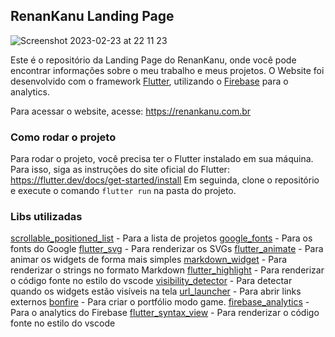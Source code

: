 ## RenanKanu Landing Page
![Screenshot 2023-02-23 at 22 11 23](https://user-images.githubusercontent.com/7094345/225891276-02da1da0-bba8-4ef7-84fc-9e21a9fc3e0a.png)


Este é o repositório da Landing Page do RenanKanu, onde você pode encontrar informações sobre o meu trabalho e meus projetos.
O Website foi desenvolvido com o framework [Flutter](https://flutter.dev/), utilizando o [Firebase](https://firebase.google.com/) para o analytics.

Para acessar o website, acesse: https://renankanu.com.br

### Como rodar o projeto
Para rodar o projeto, você precisa ter o Flutter instalado em sua máquina. Para isso, siga as instruções do site oficial do Flutter: https://flutter.dev/docs/get-started/install
Em seguinda, clone o repositório e execute o comando `flutter run` na pasta do projeto.


### Libs utilizadas
[scrollable_positioned_list](https://pub.dev/packages/scrollable_positioned_list) - Para a lista de projetos
[google_fonts](https://pub.dev/packages/google_fonts) - Para os fonts do Google
[flutter_svg](https://pub.dev/packages/flutter_svg) - Para renderizar os SVGs
[flutter_animate](https://pub.dev/packages/flutter_animate) - Para animar os widgets de forma mais simples
[markdown_widget](https://pub.dev/packages/markdown_widget) - Para renderizar o strings no formato Markdown
[flutter_highlight](https://pub.dev/packages/flutter_highlight) - Para renderizar o código fonte no estilo do vscode
[visibility_detector](https://pub.dev/packages/visibility_detector) - Para detectar quando os widgets estão visíveis na tela
[url_launcher](https://pub.dev/packages/url_launcher) - Para abrir links externos
[bonfire](https://pub.dev/packages/bonfire) - Para criar o portfólio modo game.
[firebase_analytics](https://pub.dev/packages/firebase_analytics) - Para o analytics do Firebase
[flutter_syntax_view](https://pub.dev/packages/flutter_syntax_view) - Para renderizar o código fonte no estilo do vscode
